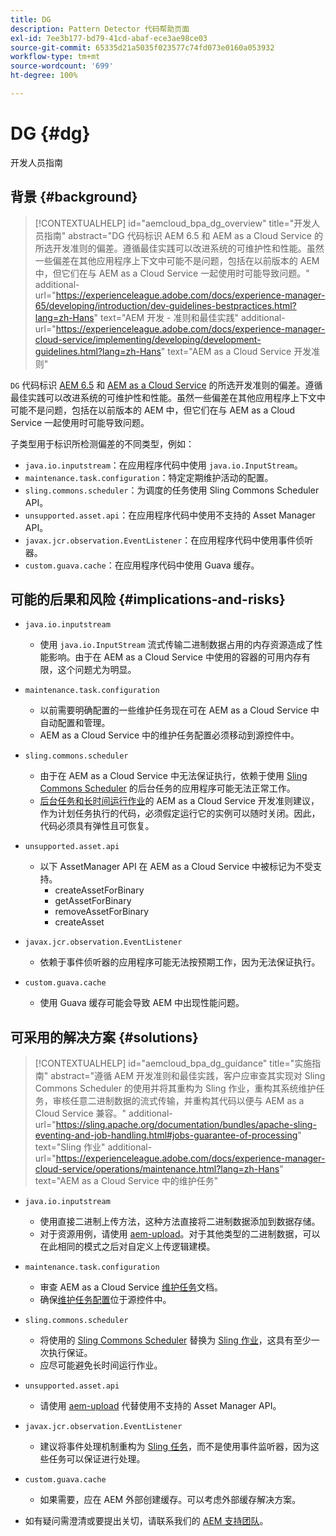 ```yaml
---
title: DG
description: Pattern Detector 代码帮助页面
exl-id: 7ee3b177-bd79-41cd-abaf-ece3ae98ce03
source-git-commit: 65335d21a5035f023577c74fd073e0160a053932
workflow-type: tm+mt
source-wordcount: '699'
ht-degree: 100%

---
```


# DG {#dg}

开发人员指南

## 背景 {#background}

>[!CONTEXTUALHELP]
>id="aemcloud_bpa_dg_overview"
>title="开发人员指南"
>abstract="DG 代码标识 AEM 6.5 和 AEM as a Cloud Service 的所选开发准则的偏差。遵循最佳实践可以改进系统的可维护性和性能。虽然一些偏差在其他应用程序上下文中可能不是问题，包括在以前版本的 AEM 中，但它们在与 AEM as a Cloud Service 一起使用时可能导致问题。"
>additional-url="https://experienceleague.adobe.com/docs/experience-manager-65/developing/introduction/dev-guidelines-bestpractices.html?lang=zh-Hans" text="AEM 开发 - 准则和最佳实践"
>additional-url="https://experienceleague.adobe.com/docs/experience-manager-cloud-service/implementing/developing/development-guidelines.html?lang=zh-Hans" text="AEM as a Cloud Service 开发准则"


`DG` 代码标识 [AEM 6.5](https://experienceleague.adobe.com/docs/experience-manager-65/developing/introduction/dev-guidelines-bestpractices.html?lang=zh-Hans) 和 [AEM as a Cloud Service](https://experienceleague.adobe.com/docs/experience-manager-cloud-service/implementing/developing/development-guidelines.html?lang=zh-Hans) 的所选开发准则的偏差。遵循最佳实践可以改进系统的可维护性和性能。虽然一些偏差在其他应用程序上下文中可能不是问题，包括在以前版本的 AEM 中，但它们在与 AEM as a Cloud Service 一起使用时可能导致问题。

子类型用于标识所检测偏差的不同类型，例如：

* `java.io.inputstream`：在应用程序代码中使用 `java.io.InputStream`。
* `maintenance.task.configuration`：特定定期维护活动的配置。
* `sling.commons.scheduler`：为调度的任务使用 Sling Commons Scheduler API。
* `unsupported.asset.api`：在应用程序代码中使用不支持的 Asset Manager API。
* `javax.jcr.observation.EventListener`：在应用程序代码中使用事件侦听器。
* `custom.guava.cache`：在应用程序代码中使用 Guava 缓存。

## 可能的后果和风险 {#implications-and-risks}

* `java.io.inputstream`
   * 使用 `java.io.InputStream` 流式传输二进制数据占用的内存资源造成了性能影响。由于在 AEM as a Cloud Service 中使用的容器的可用内存有限，这个问题尤为明显。

* `maintenance.task.configuration`
   * 以前需要明确配置的一些维护任务现在可在 AEM as a Cloud Service 中自动配置和管理。
   * AEM as a Cloud Service 中的维护任务配置必须移动到源控件中。

* `sling.commons.scheduler`
   * 由于在 AEM as a Cloud Service 中无法保证执行，依赖于使用 [Sling Commons Scheduler](https://sling.apache.org/documentation/bundles/scheduler-service-commons-scheduler.html) 的后台任务的应用程序可能无法正常工作。
   * [后台任务和长时间运行作业](https://experienceleague.adobe.com/docs/experience-manager-cloud-service/implementing/developing/development-guidelines.html?lang=zh-Hans#background-tasks-and-long-running-jobs)的 AEM as a Cloud Service 开发准则建议，作为计划任务执行的代码，必须假定运行它的实例可以随时关闭。因此，代码必须具有弹性且可恢复。

* `unsupported.asset.api`
   * 以下 AssetManager API 在 AEM as a Cloud Service 中被标记为不受支持。
      * createAssetForBinary
      * getAssetForBinary
      * removeAssetForBinary
      * createAsset

* `javax.jcr.observation.EventListener`
   * 依赖于事件侦听器的应用程序可能无法按预期工作，因为无法保证执行。

* `custom.guava.cache`
   * 使用 Guava 缓存可能会导致 AEM 中出现性能问题。


## 可采用的解决方案 {#solutions}

>[!CONTEXTUALHELP]
>id="aemcloud_bpa_dg_guidance"
>title="实施指南"
>abstract="遵循 AEM 开发准则和最佳实践，客户应审查其实现对 Sling Commons Scheduler 的使用并将其重构为 Sling 作业，重构其系统维护任务，审核任意二进制数据的流式传输，并重构其代码以便与 AEM as a Cloud Service 兼容。"
>additional-url="https://sling.apache.org/documentation/bundles/apache-sling-eventing-and-job-handling.html#jobs-guarantee-of-processing" text="Sling 作业"
>additional-url="https://experienceleague.adobe.com/docs/experience-manager-cloud-service/operations/maintenance.html?lang=zh-Hans" text="AEM as a Cloud Service 中的维护任务"

* `java.io.inputstream`
   * 使用直接二进制上传方法，这种方法直接将二进制数据添加到数据存储。
   * 对于资源用例，请使用 [aem-upload](https://github.com/adobe/aem-upload)。对于其他类型的二进制数据，可以在此相同的模式之后对自定义上传逻辑建模。

* `maintenance.task.configuration`
   * 审查 AEM as a Cloud Service [维护任务](https://experienceleague.adobe.com/docs/experience-manager-cloud-service/operations/maintenance.html?lang=zh-Hans)文档。
   * 确保[维护任务配置](https://experienceleague.adobe.com/docs/experience-manager-cloud-service/implementing/deploying/overview.html?lang=zh-Hans#maintenance-tasks-configuration-in-source-control)位于源控件中。

* `sling.commons.scheduler`
   * 将使用的 [Sling Commons Scheduler](https://sling.apache.org/documentation/bundles/scheduler-service-commons-scheduler.html) 替换为 [Sling 作业](https://sling.apache.org/documentation/bundles/apache-sling-eventing-and-job-handling.html#jobs-guarantee-of-processing)，这具有至少一次执行保证。
   * 应尽可能避免长时间运行作业。

* `unsupported.asset.api`
   * 请使用 [aem-upload](https://github.com/adobe/aem-upload) 代替使用不支持的 Asset Manager API。

* `javax.jcr.observation.EventListener`
   * 建议将事件处理机制重构为 [Sling 任务](https://sling.apache.org/documentation/bundles/apache-sling-eventing-and-job-handling.html#jobs-guarantee-of-processing)，而不是使用事件监听器，因为这些任务可以保证进行处理。

* `custom.guava.cache`
   * 如果需要，应在 AEM 外部创建缓存。可以考虑外部缓存解决方案。
* 如有疑问需澄清或要提出关切，请联系我们的 [AEM 支持团队](https://helpx.adobe.com/cn/enterprise/using/support-for-experience-cloud.html)。
